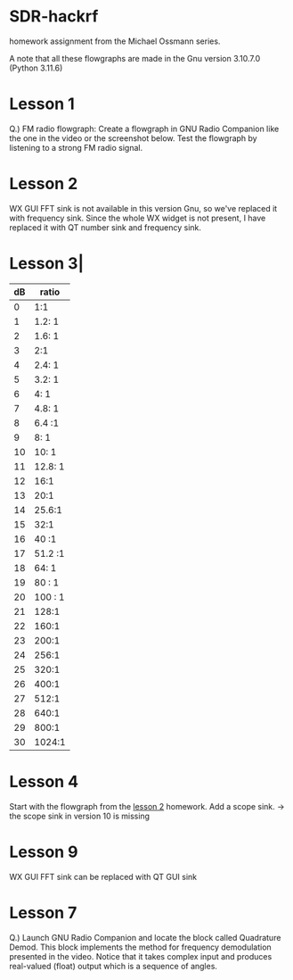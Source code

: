 

# SDR-hackrf 

homework assignment from the Michael Ossmann series.

A note that all these flowgraphs are made in the Gnu version 3.10.7.0 (Python 3.11.6)
# Lesson 1
Q.) FM radio flowgraph: Create a flowgraph in GNU Radio Companion like the one in the video or the screenshot below. Test the flowgraph by listening to a strong FM radio signal.


# Lesson 2
WX GUI FFT sink is not available in this version Gnu, so we've replaced it with frequency sink.
Since the whole WX widget is not present, I have replaced it with QT number sink and frequency sink.

# Lesson 3|
| dB | ratio  |
|-- |--|
|  0| 1:1 |
|  1|1.2: 1
|   2|1.6: 1
|  3|2:1
|  4|2.4: 1
|  5|3.2: 1
|  6|4: 1
|  7|4.8: 1
|  8|6.4 :1
|  9|8: 1
|  10|10: 1
|  11|12.8: 1
|  12|16:1
|  13|20:1
| 14 |25.6:1
|  15|32:1
|  16|40 :1
|  17|51.2 :1
|  18|64: 1
|  19|80 : 1
|  20|100 : 1
|  21|128:1
|  22|160:1
|  23|200:1
|  24|256:1
|  25|320:1
|  26|400:1
|  27|512:1
|  28|640:1
|  29|800:1
|  30|1024:1

# Lesson 4
Start with the flowgraph from the [lesson 2](https://greatscottgadgets.com/sdr/2) homework. Add a scope sink.
-> the scope sink in version 10 is missing

# Lesson 9
WX GUI FFT sink can be replaced with QT GUI sink

# Lesson 7
Q.) Launch GNU Radio Companion and locate the block called Quadrature Demod. This block implements the method for frequency demodulation presented in the video. Notice that it takes complex input and produces real-valued (float) output which is a sequence of angles.

